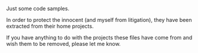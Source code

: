 Just some code samples.

In order to protect the innocent (and myself from litigation), they have been extracted from their home projects.

If you have anything to do with the projects these files have come from and wish them to be removed, please let me know.